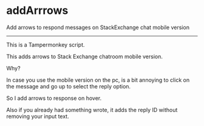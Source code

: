 # addArrrows
Add arrows to respond messages on StackExchange chat mobile version

---

This is a Tampermonkey script.

This adds arrows to Stack Exchange chatroom mobile version.

Why?

In case you use the mobile version on the pc, is a bit annoying to click on the message and go up to select the reply option. 

So I add arrows to response on hover.

Also if you already had something wrote, it adds the reply ID without removing your input text. 
